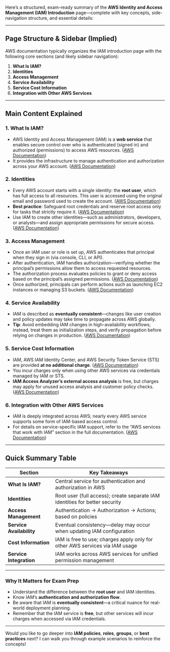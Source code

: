 Here’s a structured, exam-ready summary of the **AWS Identity and Access Management (IAM) Introduction** page—complete with key concepts, side-navigation structure, and essential details:

---

## Page Structure & Sidebar (Implied)

AWS documentation typically organizes the IAM introduction page with the following core sections (and likely sidebar navigation):

1. **What Is IAM?**
2. **Identities**
3. **Access Management**
4. **Service Availability**
5. **Service Cost Information**
6. **Integration with Other AWS Services**

---

## Main Content Explained

### 1. **What Is IAM?**

* AWS Identity and Access Management (IAM) is a **web service** that enables secure control over who is authenticated (signed in) and authorized (permissions) to access AWS resources.
  ([AWS Documentation][1])
* It provides the infrastructure to manage authentication and authorization across your AWS account.
  ([AWS Documentation][1])

### 2. **Identities**

* Every AWS account starts with a single identity: the **root user**, which has full access to all resources. This user is accessed using the original email and password used to create the account.
  ([AWS Documentation][1])
* **Best practice**: Safeguard root credentials and reserve root access only for tasks that strictly require it.
  ([AWS Documentation][1])
* Use IAM to create other identities—such as administrators, developers, or analysts—and assign appropriate permissions for secure access.
  ([AWS Documentation][1])

### 3. **Access Management**

* Once an IAM user or role is set up, AWS authenticates that principal when they sign in (via console, CLI, or API).
* After authentication, IAM handles authorization—verifying whether the principal’s permissions allow them to access requested resources.
* The authorization process evaluates policies to grant or deny access based on the principal’s assigned permissions.
  ([AWS Documentation][1])
* Once authorized, principals can perform actions such as launching EC2 instances or managing S3 buckets.
  ([AWS Documentation][1])

### 4. **Service Availability**

* IAM is described as **eventually consistent**—changes like user creation and policy updates may take time to propagate across AWS globally.
* **Tip**: Avoid embedding IAM changes in high-availability workflows; instead, treat them as initialization steps, and verify propagation before relying on changes in production.
  ([AWS Documentation][1])

### 5. **Service Cost Information**

* IAM, AWS IAM Identity Center, and AWS Security Token Service (STS) are provided **at no additional charge**.
  ([AWS Documentation][1])
* You incur charges only when using other AWS services via credentials managed by IAM or STS.
* **IAM Access Analyzer’s external access analysis** is free, but charges may apply for unused access analysis and customer policy checks.
  ([AWS Documentation][1])

### 6. **Integration with Other AWS Services**

* IAM is deeply integrated across AWS; nearly every AWS service supports some form of IAM-based access control.
* For details on service-specific IAM support, refer to the “AWS services that work with IAM” section in the full documentation.
  ([AWS Documentation][1])

---

## Quick Summary Table

| Section                  | Key Takeaways                                                               |
| ------------------------ | --------------------------------------------------------------------------- |
| **What Is IAM?**         | Central service for authentication and authorization in AWS                 |
| **Identities**           | Root user (full access); create separate IAM identities for better security |
| **Access Management**    | Authentication → Authorization → Actions; based on policies                 |
| **Service Availability** | Eventual consistency—delay may occur when updating IAM configuration        |
| **Cost Information**     | IAM is free to use; charges apply only for other AWS services via IAM usage |
| **Service Integration**  | IAM works across AWS services for unified permission management             |

---

### Why It Matters for Exam Prep

* Understand the difference between the **root user** and IAM identities.
* Know IAM’s **authentication and authorization flow**.
* Be aware that IAM is **eventually consistent**—a critical nuance for real-world deployment planning.
* Remember that the IAM service is **free**, but other services will incur charges when accessed via IAM credentials.

---

Would you like to go deeper into **IAM policies**, **roles**, **groups**, or **best practices** next? I can walk you through example scenarios to reinforce the concepts!

[1]: https://docs.aws.amazon.com/IAM/latest/UserGuide/introduction.html?utm_source=chatgpt.com "What is IAM? - AWS Identity and Access Management"
